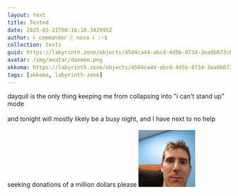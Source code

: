 ```yaml
---
layout: text
title: Texted
date: 2025-03-21T00:16:18.342995Z
author: ⸸ commander ░ nova ⸸ :~$
collection: texts
guid: https://labyrinth.zone/objects/4504ca44-abcd-4d5b-8734-3ea0b673cb01
avatar: /img/avatar/daemon.png
akkoma: https://labyrinth.zone/objects/4504ca44-abcd-4d5b-8734-3ea0b673cb01
tags: [akkoma, labyrinth-zone]
---
```


<p>dayquil is the only thing keeping me from collapsing into "i can't stand up" mode<br><br>and tonight will mostly likely be a busy night, and I have next to no help<br><br>seeking donations of a million dollars please <img src="/assets/text_media/emojis/linus.png" alt=":linus:" class="emoji" /></p>